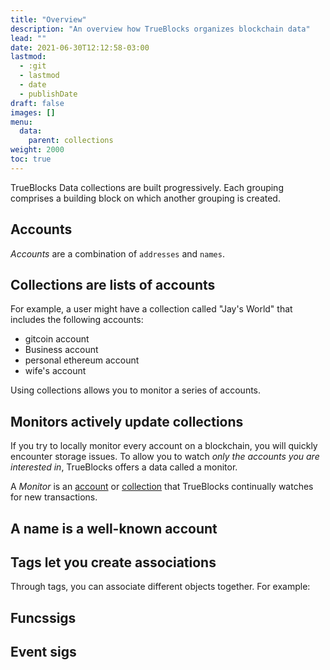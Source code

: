 ```yaml
---
title: "Overview"
description: "An overview how TrueBlocks organizes blockchain data"
lead: ""
date: 2021-06-30T12:12:58-03:00
lastmod:
  - :git
  - lastmod
  - date
  - publishDate
draft: false
images: []
menu: 
  data:
    parent: collections
weight: 2000
toc: true
---
```


TrueBlocks Data collections are built progressively.
Each grouping comprises a building block on which another grouping is created.

## Accounts

_Accounts_ are a combination of `addresses` and `names`.

## Collections are lists of accounts

For example, a user might have a collection called "Jay's World" that includes the following accounts:
* gitcoin account
* Business account
* personal ethereum account
* wife's account


Using collections allows you to monitor a series of accounts.

## Monitors actively update collections

If you try to locally monitor every account on a blockchain, you will quickly encounter
storage issues.
To allow you to watch _only the accounts you are interested in_, TrueBlocks offers a data called a monitor.

A _Monitor_ is an [account](#account) or [collection](#collection) that
TrueBlocks continually watches for new transactions.

## A name is a well-known account

## Tags let you create associations

Through tags, you can associate different objects together. For example:

## Funcssigs

## Event sigs
